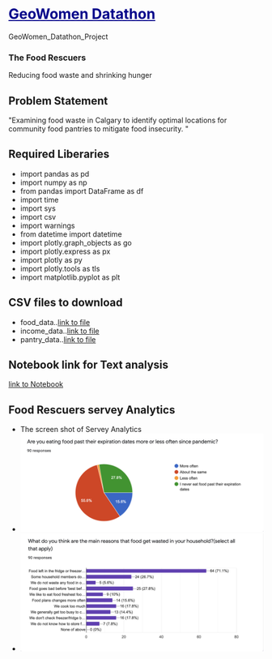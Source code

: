 # <font color='#00008B'><u>GeoWomen Datathon</u></font>
GeoWomen_Datathon_Project
### The Food Rescuers
Reducing food waste and shrinking hunger
## Problem Statement
 "Examining food waste in Calgary to identify optimal locations for community food pantries to mitigate food insecurity. "
## Required Liberaries 
  * import pandas as pd
  * import numpy as np
  * from pandas import DataFrame as df
  * import time
  * import sys
  * import csv
  * import warnings
  * from datetime import datetime
  * import plotly.graph_objects as go
  * import plotly.express as px
  * import plotly as py
  * import plotly.tools as tls
  * import matplotlib.pyplot as plt

## CSV files to download
  * food_data..[link to file](/notebook/Food_Rescuers_data.csv)
  * income_data..[link to file](/notebook/Low_Income_household.csv)
  * pantry_data..[link to file](/notebook/Pantries_location.csv)
  
## Notebook link for Text analysis
[link to Notebook](/notebook/AESO_Energy_Data_Assignment.ipynb)  

## Food Rescuers servey Analytics
* The screen shot of Servey Analytics
* ![Screenshot of Expiration Date](/images/expiration_date.png)
* ![Screenshot of Reasons of waste](/images/Reason_for_waste.png)

